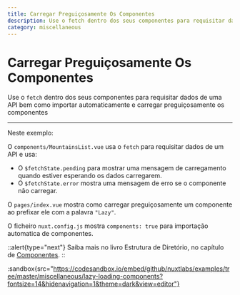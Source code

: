 ```yaml
---
title: Carregar Preguiçosamente Os Componentes
description: Use o fetch dentro dos seus componentes para requisitar dados de uma API bem como importar automaticamente e carregamento preguiçoso de componentes.
category: miscellaneous
---
```


# Carregar Preguiçosamente Os Componentes

Use o `fetch` dentro dos seus componentes para requisitar dados de uma API bem como importar automaticamente e carregar preguiçosamente os componentes

---

Neste exemplo:

O `components/MountainsList.vue` usa o `fetch` para requisitar dados de um API e usa:

- O `$fetchState.pending` para mostrar uma mensagem de carregamento quando estiver esperando os dados carregarem.
- O `$fetchState.error` mostra uma mensagem de erro se o componente não carregar.

O `pages/index.vue` mostra como carregar preguiçosamente um componente ao prefixar ele com a palavra `"Lazy"`.

O ficheiro `nuxt.config.js` mostra `components: true` para importação automatica de componentes.

::alert{type="next"}
Saiba mais no livro Estrutura de Diretório, no capítulo de [Componentes](/docs/directory-structure/components).
::

:sandbox{src="https://codesandbox.io/embed/github/nuxtlabs/examples/tree/master/miscellaneous/lazy-loading-components?fontsize=14&hidenavigation=1&theme=dark&view=editor"}
